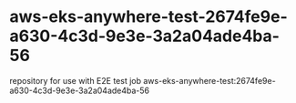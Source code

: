 # aws-eks-anywhere-test-2674fe9e-a630-4c3d-9e3e-3a2a04ade4ba-56
repository for use with E2E test job aws-eks-anywhere-test:2674fe9e-a630-4c3d-9e3e-3a2a04ade4ba-56
